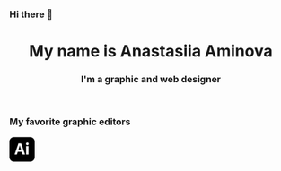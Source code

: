 ### Hi there 👋
<h1 align="center">My name is Anastasiia Aminova</h1>
<h3 align="center"> I'm a graphic and web designer</h3>
<br>
<h3 color="grey">My favorite graphic editors</h3>

<div display="flex">
   <img src="icons/adobeillustrator.svg" alt="Ai" width="45px" height="45px"> 
  </div>



<!--
**Anastasiia-Am/Anastasiia-Am** is a ✨ _special_ ✨ repository because its `README.md` (this file) appears on your GitHub profile.

Here are some ideas to get you started:

- 🔭 I’m currently working on ...
- 🌱 I’m currently learning ...
- 👯 I’m looking to collaborate on ...
- 🤔 I’m looking for help with ...
- 💬 Ask me about ...
- 📫 How to reach me: ...
- 😄 Pronouns: ...
- ⚡ Fun fact: ...

[![trophy](https://github-profile-trophy.vercel.app/?username=Anastasiia-Am)](https://github.com/ryo-ma/github-profile-trophy)
-->
